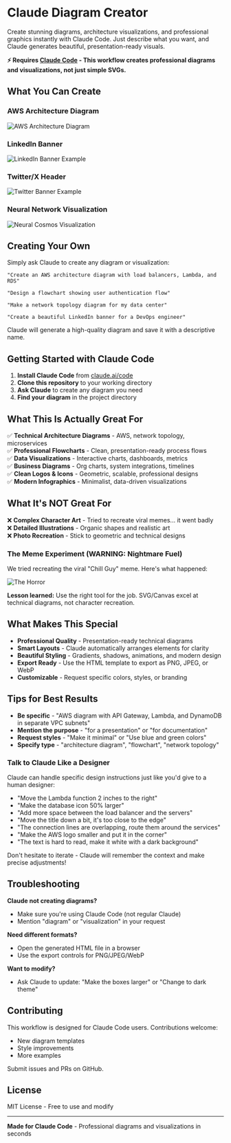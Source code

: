 # Claude Diagram Creator

Create stunning diagrams, architecture visualizations, and professional graphics instantly with Claude Code. Just describe what you want, and Claude generates beautiful, presentation-ready visuals.

**⚡ Requires [Claude Code](https://claude.ai/code) - This workflow creates professional diagrams and visualizations, not just simple SVGs.**

## What You Can Create

### AWS Architecture Diagram
![AWS Architecture Diagram](./examples/aws-architecture.svg)

### LinkedIn Banner
![LinkedIn Banner Example](./examples/example-linkedin-banner.svg)

### Twitter/X Header
![Twitter Banner Example](./examples/example-twitter-banner.svg)

### Neural Network Visualization
![Neural Cosmos Visualization](./examples/example-neural-cosmos.svg)

## Creating Your Own

Simply ask Claude to create any diagram or visualization:

```
"Create an AWS architecture diagram with load balancers, Lambda, and RDS"
```

```
"Design a flowchart showing user authentication flow"
```

```
"Make a network topology diagram for my data center"
```

```
"Create a beautiful LinkedIn banner for a DevOps engineer"
```

Claude will generate a high-quality diagram and save it with a descriptive name.

## Getting Started with Claude Code

1. **Install Claude Code** from [claude.ai/code](https://claude.ai/code)
2. **Clone this repository** to your working directory
3. **Ask Claude** to create any diagram you need
4. **Find your diagram** in the project directory

## What This Is Actually Great For

✅ **Technical Architecture Diagrams** - AWS, network topology, microservices  
✅ **Professional Flowcharts** - Clean, presentation-ready process flows  
✅ **Data Visualizations** - Interactive charts, dashboards, metrics  
✅ **Business Diagrams** - Org charts, system integrations, timelines  
✅ **Clean Logos & Icons** - Geometric, scalable, professional designs  
✅ **Modern Infographics** - Minimalist, data-driven visualizations  

## What It's NOT Great For

❌ **Complex Character Art** - Tried to recreate viral memes... it went badly  
❌ **Detailed Illustrations** - Organic shapes and realistic art  
❌ **Photo Recreation** - Stick to geometric and technical designs  

### The Meme Experiment (WARNING: Nightmare Fuel)

We tried recreating the viral "Chill Guy" meme. Here's what happened:

![The Horror](./examples/horror.png)

**Lesson learned:** Use the right tool for the job. SVG/Canvas excel at technical diagrams, not character recreation.

## What Makes This Special

- **Professional Quality** - Presentation-ready technical diagrams
- **Smart Layouts** - Claude automatically arranges elements for clarity  
- **Beautiful Styling** - Gradients, shadows, animations, and modern design
- **Export Ready** - Use the HTML template to export as PNG, JPEG, or WebP
- **Customizable** - Request specific colors, styles, or branding

## Tips for Best Results

- **Be specific** - "AWS diagram with API Gateway, Lambda, and DynamoDB in separate VPC subnets"
- **Mention the purpose** - "for a presentation" or "for documentation"
- **Request styles** - "Make it minimal" or "Use blue and green colors"
- **Specify type** - "architecture diagram", "flowchart", "network topology"

### Talk to Claude Like a Designer

Claude can handle specific design instructions just like you'd give to a human designer:

- "Move the Lambda function 2 inches to the right"
- "Make the database icon 50% larger"
- "Add more space between the load balancer and the servers"
- "Move the title down a bit, it's too close to the edge"
- "The connection lines are overlapping, route them around the services"
- "Make the AWS logo smaller and put it in the corner"
- "The text is hard to read, make it white with a dark background"

Don't hesitate to iterate - Claude will remember the context and make precise adjustments!

## Troubleshooting

**Claude not creating diagrams?**
- Make sure you're using Claude Code (not regular Claude)
- Mention "diagram" or "visualization" in your request

**Need different formats?**
- Open the generated HTML file in a browser
- Use the export controls for PNG/JPEG/WebP

**Want to modify?**
- Ask Claude to update: "Make the boxes larger" or "Change to dark theme"

## Contributing

This workflow is designed for Claude Code users. Contributions welcome:
- New diagram templates
- Style improvements
- More examples

Submit issues and PRs on GitHub.

## License

MIT License - Free to use and modify

---

**Made for Claude Code** - Professional diagrams and visualizations in seconds
